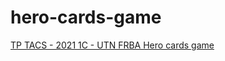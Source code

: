 # hero-cards-game
[TP TACS - 2021 1C - UTN FRBA Hero cards game](https://docs.google.com/document/u/1/d/e/2PACX-1vSDeXS8A44GMMKxL47FTspYC6_4BXiWP2_lwo2Oiy4P7oRXORfseOdQ9F3K8vZ_xyHNPf6euMP1wEIV/pub)
